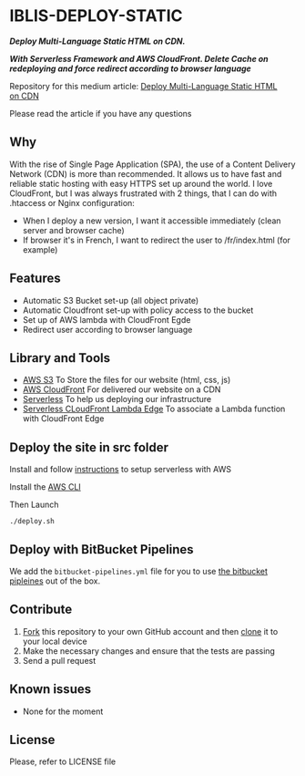 # IBLIS-DEPLOY-STATIC

_**Deploy Multi-Language Static HTML on CDN.**_

**_With Serverless Framework and AWS CloudFront. Delete Cache on redeploying and force redirect according to browser language_**

Repository for this medium article: [Deploy Multi-Language Static HTML on CDN](https://medium.com/@vdelacou/serverless-graphql-with-aws-appsync-and-dynamodb-3dcbe29f026e)

Please read the article if you have any questions

## Why

With the rise of Single Page Application (SPA), the use of a Content Delivery Network (CDN) is more than recommended.
It allows us to have fast and reliable static hosting with easy HTTPS set up around the world.
I love CloudFront, but I was always frustrated with 2 things, that I can do with .htaccess or Nginx configuration:

- When I deploy a new version, I want it accessible immediately (clean server and browser cache)
- If browser it's in French, I want to redirect the user to /fr/index.html (for example)

## Features

- Automatic S3 Bucket set-up (all object private)
- Automatic Cloudfront set-up with policy access to the bucket
- Set up of AWS lambda with CloudFront Egde
- Redirect user according to browser language

## Library and Tools

- [AWS S3](https://aws.amazon.com/s3/) To Store the files for our website (html, css, js)
- [AWS CloudFront](https://aws.amazon.com/cloudfront/) For delivered our website on a CDN
- [Serverless](https://serverless.com/) To help us deploying our infrastructure
- [Serverless CLoudFront Lambda Edge](https://github.com/silvermine/serverless-plugin-cloudfront-lambda-edge) To associate a Lambda function with CloudFront Edge

## Deploy the site in src folder

Install and follow [instructions](https://serverless.com/framework/docs/providers/aws/guide/installation/) to setup serverless with AWS

Install the [AWS CLI](https://docs.aws.amazon.com/cli/latest/userguide/cli-chap-install.html)

Then Launch

`./deploy.sh`

## Deploy with BitBucket Pipelines

We add the `bitbucket-pipelines.yml` file for you to use [the bitbucket pipleines](https://bitbucket.org/product/features/pipelines) out of the box.

## Contribute

1.  [Fork](https://help.github.com/articles/fork-a-repo/) this repository to your own GitHub account and then [clone](https://help.github.com/articles/cloning-a-repository/) it to your local device
2.  Make the necessary changes and ensure that the tests are passing
3.  Send a pull request

## Known issues

- None for the moment

## License

Please, refer to LICENSE file
